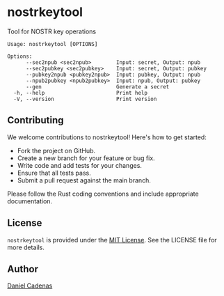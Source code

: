 # nostrkeytool
Tool for NOSTR key operations

```
Usage: nostrkeytool [OPTIONS]

Options:
      --sec2npub <sec2npub>        Input: secret, Output: npub
      --sec2pubkey <sec2pubkey>    Input: secret, Output: pubkey
      --pubkey2npub <pubkey2npub>  Input: pubkey, Output: npub
      --npub2pubkey <npub2pubkey>  Input: npub, Output: pubkey
      --gen                        Generate a secret
  -h, --help                       Print help
  -V, --version                    Print version
```

## Contributing

We welcome contributions to nostrkeytool! Here's how to get started:

- Fork the project on GitHub.
- Create a new branch for your feature or bug fix.
- Write code and add tests for your changes.
- Ensure that all tests pass.
- Submit a pull request against the main branch.

Please follow the Rust coding conventions and include appropriate documentation.

## License

`nostrkeytool` is provided under the [MIT License](https://github.com/dcadenas/nostrkeytool/blob/master/LICENSE). See the LICENSE file for more details.

## Author

[Daniel Cadenas](https://github.com/dcadenas)